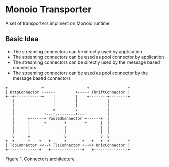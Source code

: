 # Monoio Transporter

A set of transporters implment on Monoio runtime.

## Basic Idea

- The streaming connectors can be directly used by application
- The streaming connectors can be used as pool connector by application
- The streaming connectors can be directly used by the message based connectors
- The streaming connectors can be used as pool connector by the message based connectors

``` plain
+---------------+                   +-----------------+
| HttpConnector +----+         +----+ ThriftConnector |
+--+------------+    |         |    +--------+--------+
   |                 |         |             |
   |                 |         |             |
   |                 v         v             |
   |             +---+---------+---+         |
   |      +------+ PooledConnector +------+  |
   |      |      +--------+--------+      |  |
   |      |               |               |  |
   |      |               |               |  |
   v      v               v               v  v
+--+------+----+   +------+-------+   +---+--+--------+
| TcpConnector +<--+ TlsConnector +-->+ UnixConnector |
+--------------+   +--------------+   +---------------+
```

Figure 1. Connectors architecture
